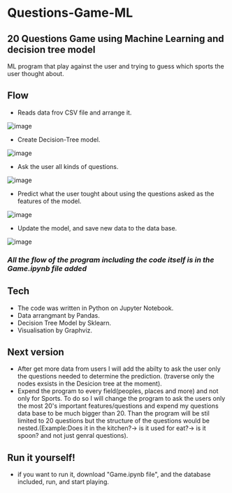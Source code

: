 # Questions-Game-ML
## 20 Questions Game using Machine Learning and decision tree model
ML program that play against the user and trying to guess which sports the user thought about. 

## Flow
- Reads data frov CSV file and arrange it.

![image](https://user-images.githubusercontent.com/70321869/141645091-c3b3430c-58d7-458a-a5e0-2430e06fa356.png)


- Create Decision-Tree model.

![image](https://user-images.githubusercontent.com/70321869/141645097-40cd91dd-71d2-496a-8437-210f0bba2278.png)

- Ask the user all kinds of questions.

![image](https://user-images.githubusercontent.com/70321869/141645110-d087df3c-41d2-4b2b-9ab1-a56f427ba838.png)

- Predict what the user tought about using the questions asked as the features of the model.

![image](https://user-images.githubusercontent.com/70321869/141645124-273dfa4f-380a-4324-bb8f-2894c5120600.png)

- Update the model, and save new data to the data base.

![image](https://user-images.githubusercontent.com/70321869/141645130-139f146c-796a-4c3e-8009-5389e07722bd.png)

### _All the flow of the program including the code itself is in the Game.ipynb file added_

## Tech
- The code was written in Python on Jupyter Notebook.
- Data arrangmant by Pandas.
- Decision Tree Model by Sklearn.
- Visualisation by Graphviz.

## Next version
- After get more data from users I will add the abilty to ask the user only the questions needed to determine the prediction. (traverse only the nodes exsists in the Desicion tree at the moment).
- Expend the program to every field(peoples, places and more) and not only for Sports.
To do so I will change the program to ask the users only the most 20's important features/questions and expend my questions data base to be much bigger than 20. 
Than the program will be stil limited to 20 questions but the structure of the questions would be nested.(Example:Does it in the kitchen?-> is it used for eat?-> is it spoon? and not just genral questions).

## Run it yourself!
- if you want to run it, download "Game.ipynb file", and the database included, run, and start playing.
